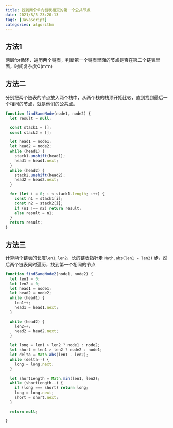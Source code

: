 ```yaml
---
title: 找到两个单向链表相交的第一个公共节点
date: 2021/8/5 23:20:13
tags: [JavaScript]
categories: algorithm
---
```


## 方法1
两层for循环，遍历两个链表，判断第一个链表里面的节点是否在第二个链表里面，时间复杂度O(m*n)

## 方法二
分别把两个链表的节点放入两个栈中，从两个栈的栈顶开始比较，直到找到最后一个相同的节点，就是他们的公共点。
<!-- more -->

```js
function findSameNode(node1, node2) {
  let result = null;

  const stack1 = [];
  const stack2 = [];

  let head1 = node1;
  let head2 = node2;
  while (head1) {
    stack1.unshift(head1);
    head1 = head1.next;
  }
  while (head2) {
    stack2.unshift(head2);
    head2 = head2.next;
  }

  for (let i = 0; i < stack1.length; i++) {
    const n1 = stack1[i];
    const n2 = stack2[i];
    if (n1 !== n2) return result;
    else result = n1;
  }
  return result;
}
```

## 方法三
计算两个链表的长度`len1`, `len2`，长的链表指针走 `Math.abs(len1 - len2)` 步，然后两个链表同时遍历，找到第一个相同的节点
```js
function findSameNode2(node1, node2) {
  let len1 = 0;
  let len2 = 0;
  let head1 = node1;
  let head2 = node2;
  while (head1) {
    len1++;
    head1 = head1.next;
  }

  while (head2) {
    len2++;
    head2 = head2.next;
  }

  let long = len1 > len2 ? node1 : node2;
  let short = len1 > len2 ? node2 : node1;
  let delta = Math.abs(len1 - len2);
  while (delta--) {
    long = long.next;
  }

  let shortLength = Math.min(len1, len2);
  while (shortLength--) {
    if (long === short) return long;
    long = long.next;
    short = short.next;
  }

  return null;

}
```